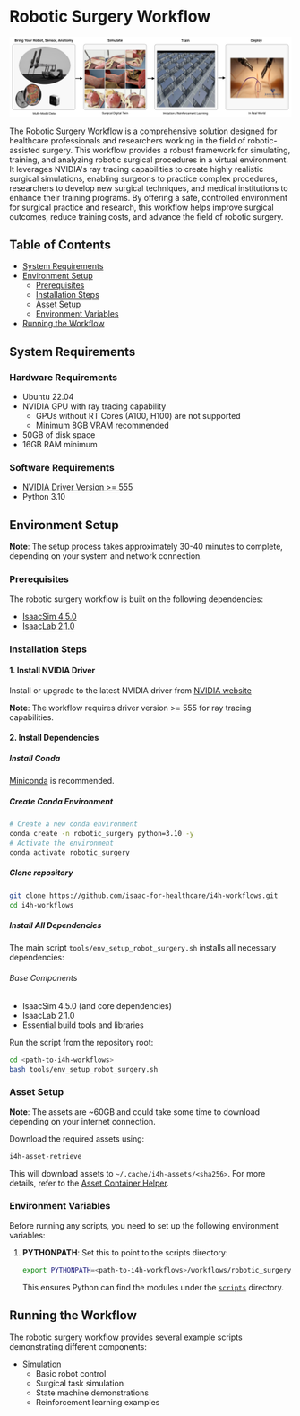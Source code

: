 # Robotic Surgery Workflow

![Robotic Surgery Workflow](../../docs/source/robotic_surgery_workflow.jpg)

The Robotic Surgery Workflow is a comprehensive solution designed for healthcare professionals and researchers working in the field of robotic-assisted surgery. This workflow provides a robust framework for simulating, training, and analyzing robotic surgical procedures in a virtual environment. It leverages NVIDIA's ray tracing capabilities to create highly realistic surgical simulations, enabling surgeons to practice complex procedures, researchers to develop new surgical techniques, and medical institutions to enhance their training programs. By offering a safe, controlled environment for surgical practice and research, this workflow helps improve surgical outcomes, reduce training costs, and advance the field of robotic surgery.


## Table of Contents
- [System Requirements](#system-requirements)
- [Environment Setup](#environment-setup)
  - [Prerequisites](#prerequisites)
  - [Installation Steps](#installation-steps)
  - [Asset Setup](#asset-setup)
  - [Environment Variables](#environment-variables)
- [Running the Workflow](#running-the-workflow)

## System Requirements

### Hardware Requirements
- Ubuntu 22.04
- NVIDIA GPU with ray tracing capability
    - GPUs without RT Cores (A100, H100) are not supported
    - Minimum 8GB VRAM recommended
- 50GB of disk space
- 16GB RAM minimum

### Software Requirements
- [NVIDIA Driver Version >= 555](https://www.nvidia.com/en-us/drivers/)
- Python 3.10

## Environment Setup

**Note**: The setup process takes approximately 30-40 minutes to complete, depending on your system and network connection.

### Prerequisites

The robotic surgery workflow is built on the following dependencies:
- [IsaacSim 4.5.0](https://docs.isaacsim.omniverse.nvidia.com/4.5.0/index.html)
- [IsaacLab 2.1.0](https://isaac-sim.github.io/IsaacLab/v2.1.0/index.html)

### Installation Steps

#### 1. Install NVIDIA Driver
Install or upgrade to the latest NVIDIA driver from [NVIDIA website](https://www.nvidia.com/en-us/drivers/)

**Note**: The workflow requires driver version >= 555 for ray tracing capabilities.

#### 2. Install Dependencies

##### Install Conda

[Miniconda](https://www.anaconda.com/docs/getting-started/miniconda/main) is recommended.

##### Create Conda Environment

```bash
# Create a new conda environment
conda create -n robotic_surgery python=3.10 -y
# Activate the environment
conda activate robotic_surgery
```

##### Clone repository
   ```bash
   git clone https://github.com/isaac-for-healthcare/i4h-workflows.git
   cd i4h-workflows
   ```

##### Install All Dependencies
The main script `tools/env_setup_robot_surgery.sh` installs all necessary dependencies:

###### Base Components
- IsaacSim 4.5.0 (and core dependencies)
- IsaacLab 2.1.0
- Essential build tools and libraries

Run the script from the repository root:
```bash
cd <path-to-i4h-workflows>
bash tools/env_setup_robot_surgery.sh
```

### Asset Setup

**Note**: The assets are ~60GB and could take some time to download depending on your internet connection.

Download the required assets using:
```bash
i4h-asset-retrieve
```

This will download assets to `~/.cache/i4h-assets/<sha256>`. For more details, refer to the [Asset Container Helper](https://github.com/isaac-for-healthcare/i4h-asset-catalog/blob/v0.2.0rc1/docs/catalog_helper.md).

### Environment Variables

Before running any scripts, you need to set up the following environment variables:

1. **PYTHONPATH**: Set this to point to the scripts directory:
   ```bash
   export PYTHONPATH=<path-to-i4h-workflows>/workflows/robotic_surgery/scripts
   ```
   This ensures Python can find the modules under the [`scripts`](./scripts) directory.

## Running the Workflow

The robotic surgery workflow provides several example scripts demonstrating different components:

- [Simulation](./scripts/simulation)
  - Basic robot control
  - Surgical task simulation
  - State machine demonstrations
  - Reinforcement learning examples
